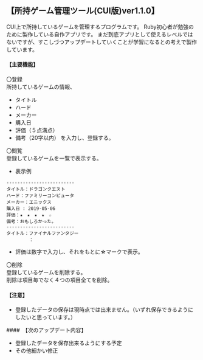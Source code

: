 ## 【所持ゲーム管理ツール(CUI版)ver1.1.0】

CUI上で所持しているゲームを管理するプログラムです。
Ruby初心者が勉強のために製作している自作アプリです。
まだ到底アプリとして使えるレベルではないですが、すこしづつアップデートしていくことが学習になるとの考えで製作しています。

#### 【主要機能】

〇登録  
所持しているゲームの情報、
- タイトル
- ハード
- メーカー
- 購入日
- 評価（５点満点）
- 備考（20字以内）
を入力し、登録する。  

〇閲覧  
登録しているゲームを一覧で表示する。
- 表示例
```
-------------------------
タイトル：ドラゴンクエスト
ハード：ファミリーコンピュータ
メーカー：エニックス
購入日 : 2019-05-06
評価：★　★　★　★　☆
備考：おもしろかった。
-------------------------
タイトル：ファイナルファンタジー
　　　　　：
```

- 評価は数字で入力し、それをもとに☆マークで表示。  

〇削除  
登録しているゲームを削除する。  
削除は項目毎でなく４つの項目全てを削除。

#### 【注意】
- 登録したデータの保存は現時点では出来ません。（いずれ保存できるようにしたいと思っています。）

####　【次のアップデート内容】
- 登録したデータを保存出来るようにする予定
- その他細かい修正

